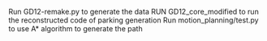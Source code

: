 Run GD12-remake.py to generate the data
RUN GD12_core_modified to run the reconstructed code of parking generation
Run motion_planning/test.py to use A* algorithm to generate the path